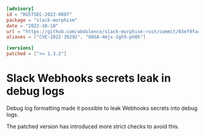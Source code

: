 ```toml
[advisory]
id = "RUSTSEC-2022-0087"
package = "slack-morphism"
date = "2022-10-10"
url = "https://github.com/abdolence/slack-morphism-rust/commit/65ef9fac4f39c4e171e2952a6cf029bb0d059a89"
aliases = ["CVE-2022-39292", "GHSA-4mjx-2gh5-ph8h"]

[versions]
patched = [">= 1.3.2"]
```
# Slack Webhooks secrets leak in debug logs

Debug log formatting made it possible to leak Webhooks secrets into debug logs.

The patched version has introduced more strict checks to avoid this.
